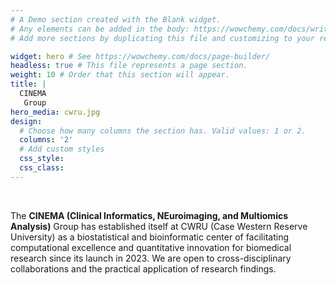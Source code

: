 ```yaml
---
# A Demo section created with the Blank widget.
# Any elements can be added in the body: https://wowchemy.com/docs/writing-markdown-latex/
# Add more sections by duplicating this file and customizing to your requirements.

widget: hero # See https://wowchemy.com/docs/page-builder/
headless: true # This file represents a page section.
weight: 10 # Order that this section will appear.
title: |
  CINEMA
   Group
hero_media: cwru.jpg
design:
  # Choose how many columns the section has. Valid values: 1 or 2.
  columns: '2'
  # Add custom styles
  css_style:
  css_class:
---
```


<br>

The **CINEMA (Clinical Informatics, NEuroimaging, and Multiomics Analysis)** Group has established itself at CWRU (Case Western Reserve University) as a biostatistical and bioinformatic center of facilitating computational excellence and quantitative innovation for biomedical research since its launch in 2023. We are open to cross-disciplinary collaborations and the practical application of research findings.